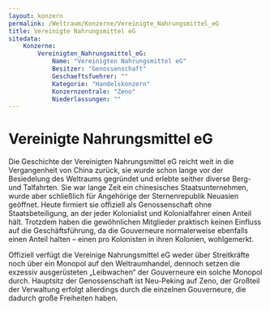 ```yaml
---
layout: konzern
permalink: /Weltraum/Konzerne/Vereinigte_Nahrungsmittel_eG
title: Vereinigte Nahrungsmittel eG
sitedata:
    Konzerne:
        Vereinigten_Nahrungsmittel_eG:
            Name: "Vereinigten Nahrungsmittel eG"
            Besitzer: "Genossenschaft"
            Geschaeftsfuehrer: ""
            Kategorie: "Handelskonzern"
            Konzernzentrale: "Zeno"
            Niederlassungen: ""
---
```


# Vereinigte Nahrungsmittel eG

Die Geschichte der Vereinigten Nahrungsmittel eG reicht weit in die Vergangenheit von China zurück, sie wurde schon lange vor der Besiedelung des Weltraums gegründet und erlebte seither diverse Berg- und Talfahrten. Sie war lange Zeit ein chinesisches Staatsunternehmen, wurde aber schließlich für Angehörige der Sternenrepublik Neuasien geöffnet. Heute firmiert sie offiziell als Genossenschaft ohne Staatsbeteiligung, an der jeder Kolonialist und Kolonialfahrer einen Anteil hält. Trotzdem haben die gewöhnlichen Mitglieder praktisch keinen Einfluss auf die Geschäftsführung, da die Gouverneure normalerweise ebenfalls einen Anteil halten – einen pro Kolonisten in ihren Kolonien, wohlgemerkt.

Offiziell verfügt die Vereinige Nahrungsmittel eG weder über Streitkräfte noch über ein Monopol auf den Weltraumhandel, dennoch setzen die exzessiv ausgerüsteten „Leibwachen“ der Gouverneure ein solche Monopol durch. Hauptsitz der Genossenschaft ist Neu-Peking auf Zeno, der Großteil der Verwaltung erfolgt allerdings durch die einzelnen Gouverneure, die dadurch große Freiheiten haben.
